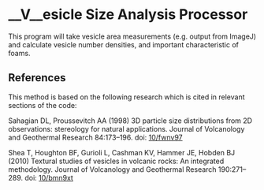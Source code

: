 # __V__esicle Size Analysis Processor

This program will take vesicle area measurements (e.g. output from ImageJ) and calculate vesicle number densities, and important characteristic of foams.

## References

This method is based on the following research which is cited in relevant sections of the code:

Sahagian DL, Proussevitch AA (1998) 3D particle size distributions from 2D observations: stereology for natural applications. Journal of Volcanology and Geothermal Research 84:173–196. doi: [10/fwnv97](https://doi.org/10/fwnv97)

Shea T, Houghton BF, Gurioli L, Cashman KV, Hammer JE, Hobden BJ (2010) Textural studies of vesicles in volcanic rocks: An integrated methodology. Journal of Volcanology and Geothermal Research 190:271–289. doi: [10/bmn9xt](https://doi.org/10/bmn9xt)
